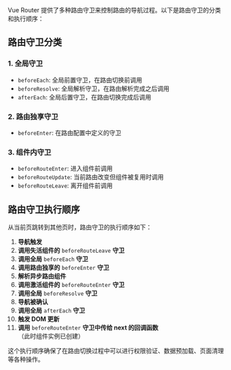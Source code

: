 <template>
  <div>
    index
    <button @click="handleParams">params</button>
    <button @click="handleQuery">query</button>
  </div>
</template>

<script setup lang="ts">
import { useRouter } from "vue-router";
const router = useRouter();
/**
 * Hash 模式:URL 中会包含 # 符号，例如：http://example.com/#/routerPage
 *      利用 URL 中的 hash 部分来模拟完整的 URL，当 hash 改变时，页面不会重新加载
 *      兼容性好，支持所有浏览器, 不需要服务器配置支持
 * History 模式: 使用 HTML5 History API（pushState、replaceState）来实现 URL 管理
 *      需要服务器配置支持，以避免在直接访问路由时出现 404 错误
 *      在用户刷新页面时，服务器需要正确处理所有路由路径，通常需要配置回退到 index.html
 */
/**
 * router（路由器）定义：router 是路由管理器的实例，负责管理整个应用的路由配置和导航逻辑
 * route（路由信息）定义：route 代表当前激活的路由状态，包含当前路由的所有信息
 */
/**
//  * 配置占位符参数会带在url上，页面刷新不丢失
    不配置的话，刷新会丢失 vue-router@4 不支持了
 * {
    path: "/routerPage/routerPage1:name",
    name: "page1",
    component: () => import("@/views/routerPage/page1.vue"),
  },
 */
const handleParams = () => {
  router.push({
    name: "page1",
    params: {
      name: "张三",
    },
  });
};
const handleQuery = () => {
  router.push({
    path: "/routerPage/routerPage2",
    // name: "page2",
    query: {
      name: "张三",
    },
  });
};
</script>

<style></style>
<!-- page1.vue -->
<template>
    <div>
      page1
       <p>姓名: {{ name }}</p>
    </div>
</template>
  
<script setup lang='ts'>
import { useRoute } from 'vue-router'
import { ref } from 'vue'
const route = useRoute()
console.log(route.params)
const name = ref(route.params.name)
</script>
  
<style>
  
</style>
<!-- page2.vue -->
 <template>
  <div>
    page2
    <p>姓名: {{ name }}</p>
  </div>
</template>

<script setup lang="ts">
import { useRoute } from "vue-router";
import { ref } from "vue";
const route = useRoute();
console.log(route.query);
const name = ref(route.query.name);
</script>

<style></style>

Vue Router 提供了多种路由守卫来控制路由的导航过程。以下是路由守卫的分类和执行顺序：

## 路由守卫分类

### 1. 全局守卫

- `beforeEach`: 全局前置守卫，在路由切换前调用
- `beforeResolve`: 全局解析守卫，在路由解析完成之后调用
- `afterEach`: 全局后置守卫，在路由切换完成后调用

### 2. 路由独享守卫

- `beforeEnter`: 在路由配置中定义的守卫

### 3. 组件内守卫

- `beforeRouteEnter`: 进入组件前调用
- `beforeRouteUpdate`: 当前路由改变但组件被复用时调用
- `beforeRouteLeave`: 离开组件前调用

## 路由守卫执行顺序

从当前页跳转到其他页时，路由守卫的执行顺序如下：

1. **导航触发**
2. **调用失活组件的** `beforeRouteLeave` **守卫**
3. **调用全局** `beforeEach` **守卫**
4. **调用路由独享的** `beforeEnter` **守卫**
5. **解析异步路由组件**
6. **调用激活组件的** `beforeRouteEnter` **守卫**
7. **调用全局** `beforeResolve` **守卫**
8. **导航被确认**
9. **调用全局** `afterEach` **守卫**
10. **触发 DOM 更新**
11. **调用** `beforeRouteEnter` **守卫中传给 next 的回调函数**（此时组件实例已创建）

这个执行顺序确保了在路由切换过程中可以进行权限验证、数据预加载、页面清理等各种操作。
